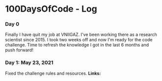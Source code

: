 # 100DaysOfCode - Log

### Day 0 
Finally I have quit my job at VNIIGAZ. I've been working there as a research scientist since 2015. I took two weeks off and now I'm ready for the code challenge. Time to refresh the knowledge I got in the last 6 months and push forward!

### Day 1: May 23, 2021
Fixed the challenge rules and resources.
**Links:** []()
